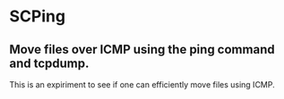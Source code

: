 # SCPing

## Move files over ICMP using the ping command and tcpdump.

This is an expiriment to see if one can efficiently move files using ICMP.
